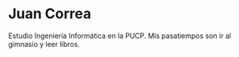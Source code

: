 # Juan Correa
Estudio Ingeniería Informática en la PUCP. Mis pasatiempos son ir al gimnasio y leer libros.
